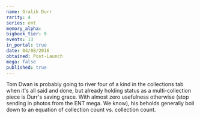 ```yaml
---
name: Gralik Durr
rarity: 4
series: ent
memory_alpha:
bigbook_tier: 9
events: 13
in_portal: true
date: 04/08/2016
obtained: Post-Launch
mega: false
published: true
---
```


Tom Dwan is probably going to river four of a kind in the collections tab when it's all said and done, but already holding status as a multi-collection piece is Durr's saving grace. With almost zero usefulness otherwise (stop sending in photos from the ENT mega. We know), his beholds generally boil down to an equation of collection count vs. collection count.

